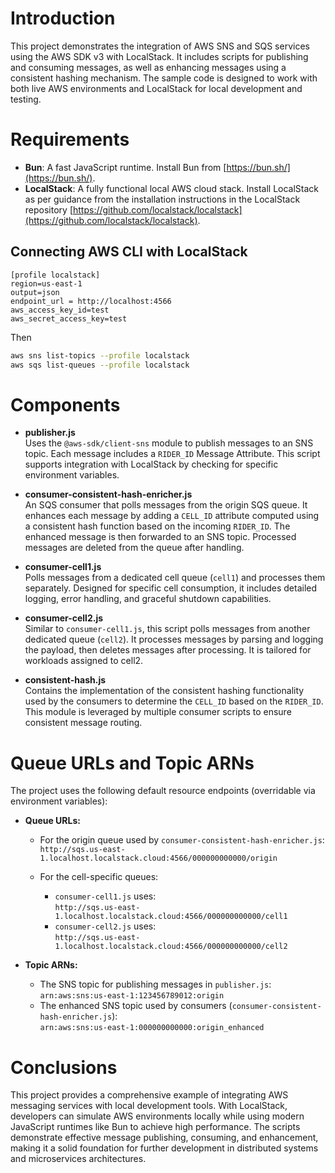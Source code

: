 # Introduction

This project demonstrates the integration of AWS SNS and SQS services using the AWS SDK v3 with LocalStack. It includes scripts for publishing and consuming messages, as well as enhancing messages using a consistent hashing mechanism. The sample code is designed to work with both live AWS environments and LocalStack for local development and testing.

# Requirements

- **Bun**: A fast JavaScript runtime. Install Bun from [https://bun.sh/](https://bun.sh/).
- **LocalStack**: A fully functional local AWS cloud stack. Install LocalStack as per guidance from the installation instructions in the LocalStack repository [https://github.com/localstack/localstack](https://github.com/localstack/localstack).

## Connecting AWS CLI with LocalStack

```
[profile localstack]
region=us-east-1
output=json
endpoint_url = http://localhost:4566
aws_access_key_id=test
aws_secret_access_key=test
```

Then

```bash
aws sns list-topics --profile localstack
aws sqs list-queues --profile localstack
```

# Components

- **publisher.js**  
  Uses the `@aws-sdk/client-sns` module to publish messages to an SNS topic. Each message includes a `RIDER_ID` Message Attribute. This script supports integration with LocalStack by checking for specific environment variables.

- **consumer-consistent-hash-enricher.js**  
  An SQS consumer that polls messages from the origin SQS queue. It enhances each message by adding a `CELL_ID` attribute computed using a consistent hash function based on the incoming `RIDER_ID`. The enhanced message is then forwarded to an SNS topic. Processed messages are deleted from the queue after handling.

- **consumer-cell1.js**  
  Polls messages from a dedicated cell queue (`cell1`) and processes them separately. Designed for specific cell consumption, it includes detailed logging, error handling, and graceful shutdown capabilities.

- **consumer-cell2.js**  
  Similar to `consumer-cell1.js`, this script polls messages from another dedicated queue (`cell2`). It processes messages by parsing and logging the payload, then deletes messages after processing. It is tailored for workloads assigned to cell2.

- **consistent-hash.js**  
  Contains the implementation of the consistent hashing functionality used by the consumers to determine the `CELL_ID` based on the `RIDER_ID`. This module is leveraged by multiple consumer scripts to ensure consistent message routing.

# Queue URLs and Topic ARNs

The project uses the following default resource endpoints (overridable via environment variables):

- **Queue URLs:**

  - For the origin queue used by `consumer-consistent-hash-enricher.js`:  
    `http://sqs.us-east-1.localhost.localstack.cloud:4566/000000000000/origin`

  - For the cell-specific queues:
    - `consumer-cell1.js` uses:  
      `http://sqs.us-east-1.localhost.localstack.cloud:4566/000000000000/cell1`
    - `consumer-cell2.js` uses:  
      `http://sqs.us-east-1.localhost.localstack.cloud:4566/000000000000/cell2`

- **Topic ARNs:**
  - The SNS topic for publishing messages in `publisher.js`:  
    `arn:aws:sns:us-east-1:123456789012:origin`
  - The enhanced SNS topic used by consumers (`consumer-consistent-hash-enricher.js`):  
    `arn:aws:sns:us-east-1:000000000000:origin_enhanced`

# Conclusions

This project provides a comprehensive example of integrating AWS messaging services with local development tools. With LocalStack, developers can simulate AWS environments locally while using modern JavaScript runtimes like Bun to achieve high performance. The scripts demonstrate effective message publishing, consuming, and enhancement, making it a solid foundation for further development in distributed systems and microservices architectures.
